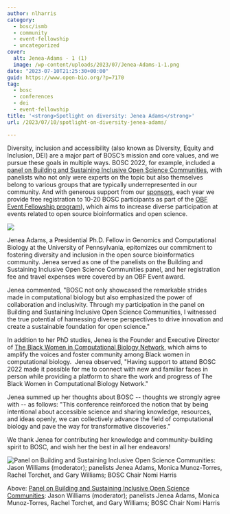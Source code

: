 ```yaml
---
author: nlharris
category:
  - bosc/ismb
  - community
  - event-fellowship
  - uncategorized
cover:
  alt: Jenea-Adams - 1 (1)
  image: /wp-content/uploads/2023/07/Jenea-Adams-1-1.png
date: "2023-07-10T21:25:30+00:00"
guid: https://www.open-bio.org/?p=7170
tag:
  - bosc
  - conferences
  - dei
  - event-fellowship
title: '<strong>Spotlight on diversity: Jenea Adams</strong>'
url: /2023/07/10/spotlight-on-diversity-jenea-adams/

---
```

Diversity, inclusion and accessibility (also known as Diversity, Equity and Inclusion, DEI) are a major part of BOSC’s mission and core values, and we pursue these goals in multiple ways. BOSC 2022, for example, included a [panel on Building and Sustaining Inclusive Open Science Communities](/events/bosc-2022/bosc-2022-panel/), with panelists who not only were experts on the topic but also themselves belong to various groups that are typically underrepresented in our community. And with generous support from our [sponsors](/events/sponsors), each year we provide free registration to 10-20 BOSC participants as part of the [OBF Event Fellowship program](/event-awards/)), which aims to increase diverse participation at events related to open source bioinformatics and open science.

![](wp-content/uploads/2023/07/Jenea-Adams-1-1-300x300.png)

Jenea Adams, a Presidential Ph.D. Fellow in Genomics and Computational Biology at the University of Pennsylvania, epitomizes our commitment to fostering diversity and inclusion in the open source bioinformatics community. Jenea served as one of the panelists on the Building and Sustaining Inclusive Open Science Communities panel, and her registration fee and travel expenses were covered by an OBF Event award.

Jenea commented, "BOSC not only showcased the remarkable strides made in computational biology but also emphasized the power of collaboration and inclusivity. Through my participation in the panel on Building and Sustaining Inclusive Open Science Communities, I witnessed the true potential of harnessing diverse perspectives to drive innovation and create a sustainable foundation for open science."

In addition to her PhD studies, Jenea is the Founder and Executive Director of [The Black Women in Computational Biology Network](https://www.blackwomencompbio.org/), which aims to amplify the voices and foster community among Black women in computational biology.  Jenea observed, "Having support to attend BOSC 2022 made it possible for me to connect with new and familiar faces in person while providing a platform to share the work and progress of The Black Women in Computational Biology Network."

Jenea summed up her thoughts about BOSC -- thoughts we strongly agree with -- as follows: "This conference reinforced the notion that by being intentional about accessible science and sharing knowledge, resources, and ideas openly, we can collectively advance the field of computational biology and pave the way for transformative discoveries."

We thank Jenea for contributing her knowledge and community-building spirit to BOSC, and wish her the best in all her endeavors!

![Panel on Building and Sustaining Inclusive Open Science Communities: Jason Williams (moderator); panelists Jenea Adams, Monica Munoz-Torres, Rachel Torchet, and Gary Williams; BOSC Chair Nomi Harris](wp-content/uploads/2022/11/panel-with-Nomi-1-1024x626.jpeg)

Above: [Panel on Building and Sustaining Inclusive Open Science Communities](/events/bosc-2022/bosc-2022-panel/): Jason Williams (moderator); panelists Jenea Adams, Monica Munoz-Torres, Rachel Torchet, and Gary Williams; BOSC Chair Nomi Harris
